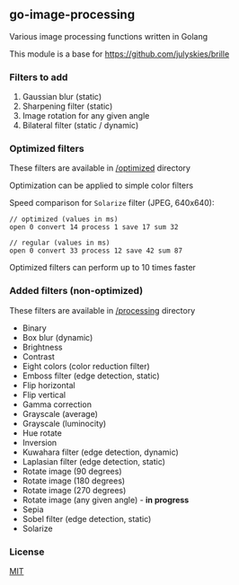## go-image-processing

Various image processing functions written in Golang

This module is a base for https://github.com/julyskies/brille

### Filters to add

1. Gaussian blur (static)
2. Sharpening filter (static)
3. Image rotation for any given angle
4. Bilateral filter (static / dynamic)

### Optimized filters

These filters are available in [/optimized](/optimized) directory

Optimization can be applied to simple color filters

Speed comparison for `Solarize` filter (JPEG, 640x640):

```text
// optimized (values in ms)
open 0 convert 14 process 1 save 17 sum 32

// regular (values in ms)
open 0 convert 33 process 12 save 42 sum 87
```

Optimized filters can perform up to 10 times faster

### Added filters (non-optimized)

These filters are available in [/processing](/processing) directory

- Binary
- Box blur (dynamic)
- Brightness
- Contrast
- Eight colors (color reduction filter)
- Emboss filter (edge detection, static)
- Flip horizontal
- Flip vertical
- Gamma correction
- Grayscale (average)
- Grayscale (luminocity)
- Hue rotate
- Inversion
- Kuwahara filter (edge detection, dynamic)
- Laplasian filter (edge detection, static)
- Rotate image (90 degrees)
- Rotate image (180 degrees)
- Rotate image (270 degrees)
- Rotate image (any given angle) - **in progress**
- Sepia
- Sobel filter (edge detection, static)
- Solarize

### License

[MIT](./LICENSE.md)
